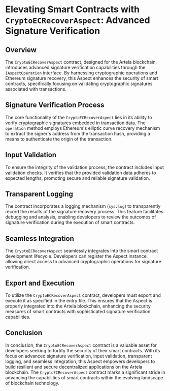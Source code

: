 # Elevating Smart Contracts with `CryptoECRecoverAspect`: Advanced Signature Verification

## Overview

The `CryptoECRecoverAspect` contract, designed for the Artela blockchain, introduces advanced signature verification capabilities through the `IAspectOperation` interface. By harnessing cryptographic operations and Ethereum signature recovery, this Aspect enhances the security of smart contracts, specifically focusing on validating cryptographic signatures associated with transactions.

## Signature Verification Process

The core functionality of the `CryptoECRecoverAspect` lies in its ability to verify cryptographic signatures embedded in transaction data. The `operation` method employs Ethereum's elliptic curve recovery mechanism to extract the signer's address from the transaction hash, providing a means to authenticate the origin of the transaction.

## Input Validation

To ensure the integrity of the validation process, the contract includes input validation checks. It verifies that the provided validation data adheres to expected lengths, promoting secure and reliable signature validation.

## Transparent Logging

The contract incorporates a logging mechanism (`sys.log`) to transparently record the results of the signature recovery process. This feature facilitates debugging and analysis, enabling developers to review the outcomes of signature verification during the execution of smart contracts.

## Seamless Integration

The `CryptoECRecoverAspect` seamlessly integrates into the smart contract development lifecycle. Developers can register the Aspect instance, allowing direct access to advanced cryptographic operations for signature verification.

## Export and Execution

To utilize the `CryptoECRecoverAspect` contract, developers must export and execute it as specified in the entry file. This ensures that the Aspect is properly integrated into the Artela blockchain, enhancing the security measures of smart contracts with sophisticated signature verification capabilities.

## Conclusion

In conclusion, the `CryptoECRecoverAspect` contract is a valuable asset for developers seeking to fortify the security of their smart contracts. With its focus on advanced signature verification, input validation, transparent logging, and seamless integration, this Aspect empowers developers to build resilient and secure decentralized applications on the Artela blockchain. The `CryptoECRecoverAspect` contract marks a significant stride in advancing the capabilities of smart contracts within the evolving landscape of blockchain technology.